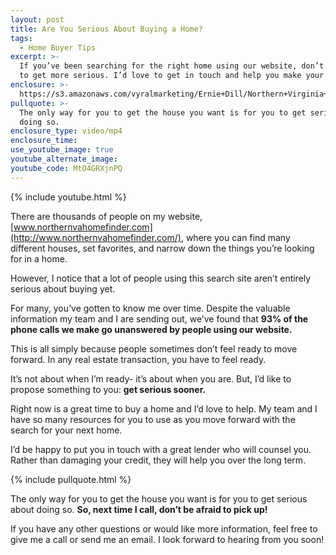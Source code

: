 ```yaml
---
layout: post
title: Are You Serious About Buying a Home?
tags:
  - Home Buyer Tips
excerpt: >-
  If you’ve been searching for the right home using our website, don’t be afraid
  to get more serious. I’d love to get in touch and help you make your move.
enclosure: >-
  https://s3.amazonaws.com/vyralmarketing/Ernie+Dill/Northern+Virginia+Real+Estate+Team+What+are+you+waiting+for.mp4
pullquote: >-
  The only way for you to get the house you want is for you to get serious about
  doing so.
enclosure_type: video/mp4
enclosure_time:
use_youtube_image: true
youtube_alternate_image:
youtube_code: MtO4GRXjnPQ
---
```



{% include youtube.html %}

There are thousands of people on my website, [www.northernvahomefinder.com](http://www.northernvahomefinder.com/), where you can find many different houses, set favorites, and narrow down the things you’re looking for in a home.

However, I notice that a lot of people using this search site aren’t entirely serious about buying yet.

For many, you’ve gotten to know me over time. Despite the valuable information my team and I are sending out, we’ve found that **93% of the phone calls we make go unanswered by people using our website.**

This is all simply because people sometimes don’t feel ready to move forward. In any real estate transaction, you have to feel ready.

It’s not about when I’m ready- it’s about when you are. But, I’d like to propose something to you: **get serious sooner.**

Right now is a great time to buy a home and I’d love to help. My team and I have so many resources for you to use as you move forward with the search for your next home.

I’d be happy to put you in touch with a great lender who will counsel you. Rather than damaging your credit, they will help you over the long term.

{% include pullquote.html %}

The only way for you to get the house you want is for you to get serious about doing so. **So, next time I call, don’t be afraid to pick up!**

If you have any other questions or would like more information, feel free to give me a call or send me an email. I look forward to hearing from you soon!